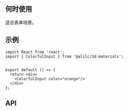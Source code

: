 ## 何时使用

适合表单场景。

## 示例

```tsx
import React from 'react';
import { ColorfulInput } from '@alilc/3d-materials';


export default () => {
  return <div>
    <ColorfulInput color="orange"/>
  </div>
};
```

## API

<API hideTitle  src="@/components/colorful-input/colorful-input.tsx" />
